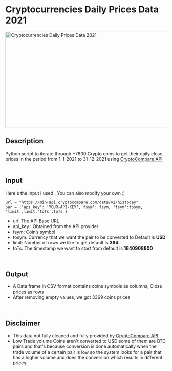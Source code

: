 # Cryptocurrencies Daily Prices Data 2021
<img src="https://images.pexels.com/photos/8370752/pexels-photo-8370752.jpeg?auto=compress&cs=tinysrgb&dpr=2&h=650&w=940" width="1200" height="300" alt="Cryptocurrencies Daily Prices Data 2021">

## Description 
Python script to iterate through +7600 Crypto coins to get their daily close prices in the period from 1-1-2021 to 31-12-2021 using [CryptoCompare API](https://min-api.cryptocompare.com/)
<br>
<br>
## Input
 Here's the Input I used , You can also modify your own :)


    url = "https://min-api.cryptocompare.com/data/v2/histoday"
    par = {'api_key': 'YOUR-API-KEY','fsym': fsym, 'tsym':tosym, 'limit':limit,'toTs':toTs }

- url: The API Base URL
- api_key : Obtained from the API provider 
- fsym: Coin’s symbol
- tosym: Currency that we want the pair to be converted to Default is <b>USD</b>
- limit: Number of rows we like to get default is <b>364</b>
- toTs: The timestamp we want to start from default is <b>1640908800</b>
<br>

## Output
- A Data frame in CSV format contains coins symbols as columns, Close prices as rows
- After removing empty values, we got 3369 coins prices 
<br>

## Disclaimer
- This data not fully cleaned and fully provided by [CryptoCompare API](https://min-api.cryptocompare.com/)
- Low Trade volume Coins aren't converted to USD some of them are BTC pairs and that's because conversion is done automatically when the trade volume of a certain pair is low so the system looks for a pair that has a higher volume and does the conversion which results in different prices.
